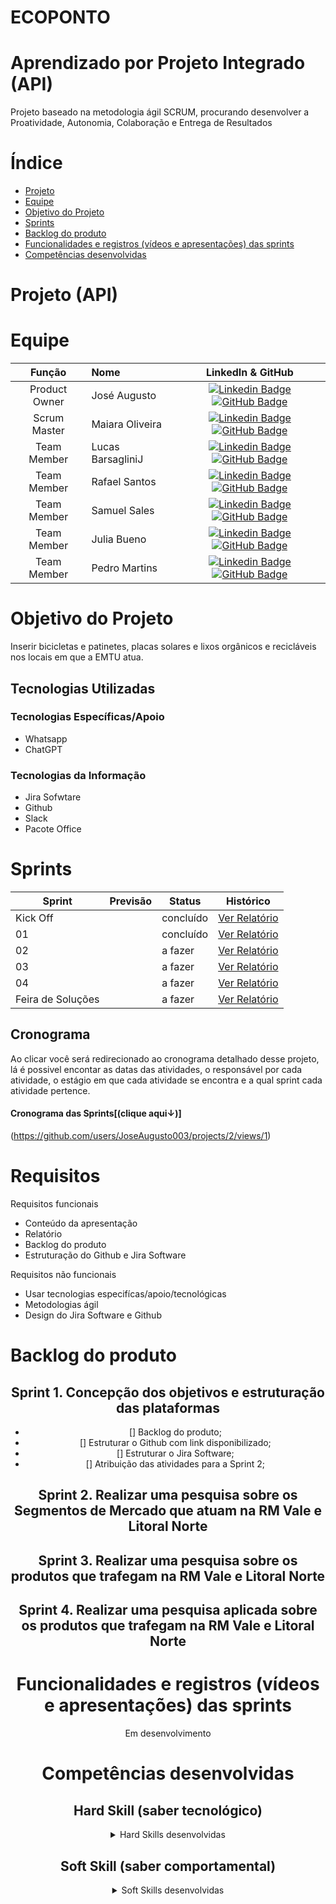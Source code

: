 # ECOPONTO

# Aprendizado por Projeto Integrado (API)


Projeto baseado na metodologia ágil SCRUM, procurando desenvolver a Proatividade, Autonomia, Colaboração e Entrega de Resultados

# Índice

* [Projeto](#projeto-template)
* [Equipe](#equipe)
* [Objetivo do Projeto](#objetivo-do-projeto)
* [Sprints](#Sprints)
* [Backlog do produto](#Backlog-do-produto)
* [Funcionalidades e registros (vídeos e apresentações) das sprints](#uncionalidades-e-registros-(vídeos-e-apresnetações)-das-sprints)
* [Competências desenvolvidas](#competências-desenvolvidas)


# Projeto (API) 


# Equipe
|    Função     | Nome                                  |                                                                                                                                                      LinkedIn & GitHub                                                                                                                                                      |
| :-----------: | :------------------------------------ | :-------------------------------------------------------------------------------------------------------------------------------------------------------------------------------------------------------------------------------------------------------------------------------------------------------------------------: |
|  Product Owner  | José Augusto|         [![Linkedin Badge](https://img.shields.io/badge/Linkedin-blue?style=flat-square&logo=Linkedin&logoColor=white)](https://www.linkedin.com/in/jos%C3%A9-augusto-083508302?utm_source=share&utm_campaign=share_via&utm_content=profile&utm_medium=android_app) [![GitHub Badge](https://img.shields.io/badge/GitHub-111217?style=flat-square&logo=github&logoColor=white)](https://github.com/JoseAugusto003)        |
| Scrum Master  | Maiara Oliveira |      [![Linkedin Badge](https://img.shields.io/badge/Linkedin-blue?style=flat-square&logo=Linkedin&logoColor=white)](https://www.linkedin.com/in/renan-nascimento-99a622ab?utm_source=share&utm_campaign=share_via&utm_content=profile&utm_medium=android_app) [![GitHub Badge](https://img.shields.io/badge/GitHub-111217?style=flat-square&logo=github&logoColor=white)](https://github.com/MariaGabrielaReis)     |
|  Team Member  | Lucas BarsagliniJ|         [![Linkedin Badge](https://img.shields.io/badge/Linkedin-blue?style=flat-square&logo=Linkedin&logoColor=white)](https://www.linkedin.com/in/lucas-barsaglini-71774b188/) [![GitHub Badge](https://img.shields.io/badge/GitHub-111217?style=flat-square&logo=github&logoColor=white)](https://github.com/JoseAugusto003)        |
|  Team Member  | Rafael Santos                 |   [![Linkedin Badge](https://img.shields.io/badge/Linkedin-blue?style=flat-square&logo=Linkedin&logoColor=white)](https://www.linkedin.com/in/rafaelluizsantos?utm_source=share&utm_campaign=share_via&utm_content=profile&utm_medium=android_app) [![GitHub Badge](https://img.shields.io/badge/GitHub-111217?style=flat-square&logo=github&logoColor=white)](https://github.com/Rafaelsantos2001)   |
|  Team Member  | Samuel Sales|         [![Linkedin Badge](https://img.shields.io/badge/Linkedin-blue?style=flat-square&logo=Linkedin&logoColor=white)](https://www.linkedin.com/in/samuel-sales-9b24a0302/) [![GitHub Badge](https://img.shields.io/badge/GitHub-111217?style=flat-square&logo=github&logoColor=white)](https://github.com/Samuelcruzfelixsales/Samuelcruzfelixsales.git)  
|  Team Member  |Julia Bueno|         [![Linkedin Badge](https://img.shields.io/badge/Linkedin-blue?style=flat-square&logo=Linkedin&logoColor=white)](https://www.linkedin.com/in/samuel-sales-9b24a0302/) [![GitHub Badge](https://img.shields.io/badge/GitHub-111217?style=flat-square&logo=github&logoColor=white)](https://github.com/Samuelcruzfelixsales/Samuelcruzfelixsales.git)        ||
|  Team Member  | Pedro Martins|         [![Linkedin Badge](https://img.shields.io/badge/Linkedin-blue?style=flat-square&logo=Linkedin&logoColor=white)](https://www.linkedin.com/in/samuel-sales-9b24a0302/) [![GitHub Badge](https://img.shields.io/badge/GitHub-111217?style=flat-square&logo=github&logoColor=white)](https://github.com/Samuelcruzfelixsales/Samuelcruzfelixsales.git)        ||



# Objetivo do Projeto

Inserir bicicletas e patinetes, placas solares e lixos orgânicos e recicláveis nos locais em que a EMTU atua. 

## Tecnologias Utilizadas

 ### Tecnologias Específicas/Apoio
* Whatsapp
* ChatGPT
  
 ### Tecnologias da Informação
 
* Jira Sofwtare
* Github
* Slack 
* Pacote Office

# Sprints

Sprint | Previsão | Status| Histórico|
|------|--------|------|--------|
|Kick Off |  | concluído| [Ver Relatório](https://1drv.ms/w/s!AjYy1U2jXbGFi05x1rc4a5Gsz1GR?e=rieBHy) | 
|01 | | concluído| [Ver Relatório](https://1drv.ms/w/s!AjYy1U2jXbGFi05x1rc4a5Gsz1GR?e=rieBHy) | 
|02| | a fazer |[Ver Relatório](https://fatecsjc-prd.azurewebsites.net/downloads/estagio/modelo_relatorio_estagio_gpi.docx) | 
|03|  | a fazer|[Ver Relatório](https://fatecsjc-prd.azurewebsites.net/downloads/estagio/modelo_relatorio_estagio_gpi.docx) | 
|04| |a fazer |[Ver Relatório](https://fatecsjc-prd.azurewebsites.net/downloads/estagio/modelo_relatorio_estagio_gpi.docx)  | 
|Feira de Soluções||a fazer |[Ver Relatório](https://fatecsjc-prd.azurewebsites.net/downloads/estagio/modelo_relatorio_estagio_gpi.docx) | 

## Cronograma
Ao clicar você será redirecionado ao cronograma detalhado desse projeto, lá é possivel encontar as datas das atividades, o responsável por cada atividade, o estágio em que cada atividade se encontra e a qual sprint cada atividade pertence.

#### Cronograma das Sprints[(clique aqui↓)]
(https://github.com/users/JoseAugusto003/projects/2/views/1)

# Requisitos

Requisitos funcionais 
- Conteúdo da apresentação   
- Relatório
- Backlog do produto
- Estruturação do Github e Jira Software 


  
Requisitos não funcionais
- Usar tecnologias especifícas/apoio/tecnológicas
- Metodologias ágil
- Design do Jira Software e Github
  
# Backlog do produto
  
<div align="center">

## Sprint 1. Concepção dos objetivos e estruturação das  plataformas 
- [] Backlog do produto;
- [] Estruturar o Github com link disponibilizado;
- [] Estruturar o Jira Software;
- [] Atribuição das atividades para a Sprint 2;


## Sprint 2. Realizar uma pesquisa sobre os Segmentos de Mercado que atuam na RM Vale e Litoral Norte 



## Sprint 3.  Realizar uma pesquisa sobre os produtos que trafegam na RM Vale e Litoral Norte 


      
## Sprint 4. Realizar uma pesquisa aplicada sobre os produtos que trafegam na RM Vale e Litoral Norte 


# Funcionalidades e registros (vídeos e apresentações) das sprints
Em desenvolvimento 


# Competências desenvolvidas

## Hard Skill (saber tecnológico)
<details>
<summary>Hard Skills desenvolvidas</summary>
Conhecimento em:Github, Jira software e relatórios.
Trabalho em equipe.

</details>

## Soft Skill (saber comportamental)
<details>
<summary>Soft Skills desenvolvidas</summary>
Agilidade, Autodidata.


</details>

</body>
